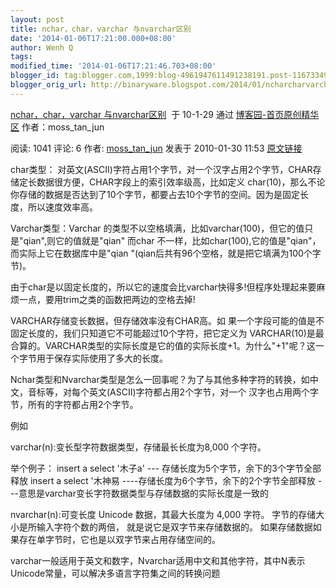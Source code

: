 ```yaml
---
layout: post
title: nchar，char，varchar 与nvarchar区别
date: '2014-01-06T17:21:00.000+08:00'
author: Wenh Q
tags:
modified_time: '2014-01-06T17:21:46.703+08:00'
blogger_id: tag:blogger.com,1999:blog-4961947611491238191.post-1167334926380033006
blogger_orig_url: http://binaryware.blogspot.com/2014/01/ncharcharvarchar-nvarchar.html
---
```

[nchar，char，varchar
与nvarchar区别](http://www.cnblogs.com/moss_tan_jun/archive/2010/01/30/1659741.html)  于
10-1-29 通过 [博客园-首页原创精华区](http://www.cnblogs.com/)
作者：moss_tan_jun

阅读: 1041 评论: 6 作者:
[moss_tan_jun](http://www.cnblogs.com/moss_tan_jun/) 发表于 2010-01-30
11:53
[原文链接](http://www.cnblogs.com/moss_tan_jun/archive/2010/01/30/1659741.html)

 char类型：
对英文(ASCII)字符占用1个字节，对一个汉字占用2个字节，CHAR存储定长数据很方便，CHAR字段上的索引效率级高，比如定义
char(10)，那么不论你存储的数据是否达到了10个字节，都要占去10个字节的空间。因为是固定长度，所以速度效率高。


 Varchar类型：Varchar
的类型不以空格填满，比如varchar(100)，但它的值只是"qian",则它的值就是"qian"
而char 不一样，比如char(100),它的值是"qian"，而实际上它在数据库中是"qian
"(qian后共有96个空格，就是把它填满为100个字节)。


由于char是以固定长度的，所以它的速度会比varchar快得多!但程序处理起来要麻烦一点，要用trim之类的函数把两边的空格去掉!

 VARCHAR存储变长数据，但存储效率没有CHAR高。如
果一个字段可能的值是不固定长度的，我们只知道它不可能超过10个字符，把它定义为
VARCHAR(10)是最合算的。VARCHAR类型的实际长度是它的值的实际长度+1。为什么"+1"呢？这一个字节用于保存实际使用了多大的长度。


Nchar类型和Nvarchar类型是怎么一回事呢？为了与其他多种字符的转换，如中文，音标等，对每个英文(ASCII)字符都占用2个字节，对一个
汉字也占用两个字节，所有的字符都占用2个字节。

例如


varchar(n):变长型字符数据类型，存储最长长度为8,000 个字符。

举个例子：
insert a select '木子a'
--- 存储长度为5个字节，余下的3个字节全部释放
insert a select '木神易
----存储长度为6个字节，余下的2个字节全部释放
---意思是varchar变长字符数据类型与存储数据的实际长度是一致的

 nvarchar(n):可变长度 Unicode 数据，其最大长度为 4,000 字符。
字节的存储大小是所输入字符个数的两倍，
就是说它是双字节来存储数据的。
如果存储数据如果存在单字节时，它也是以双字节来占用存储空间的。

varchar一般适用于英文和数字，Nvarchar适用中文和其他字符，其中N表示Unicode常量，可以解决多语言字符集之间的转换问题
